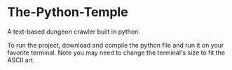 # The-Python-Temple
A text-based dungeon crawler built in python.

To run the project, download and compile the python file and run it on your favorite terminal. Note you may need to change the terminal's size to fit the ASCII art.
